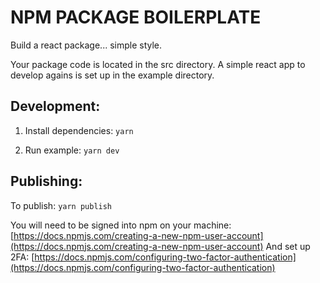 # NPM PACKAGE BOILERPLATE

Build a react package... simple style.

Your package code is located in the src directory.
A simple react app to develop agains is set up in the example directory.

## Development:

1. Install dependencies:
`yarn`

2. Run example:
`yarn dev`

## Publishing:

To publish:
`yarn publish`

You will need to be signed into npm on your machine:
[https://docs.npmjs.com/creating-a-new-npm-user-account](https://docs.npmjs.com/creating-a-new-npm-user-account)
And set up 2FA:
[https://docs.npmjs.com/configuring-two-factor-authentication](https://docs.npmjs.com/configuring-two-factor-authentication)
